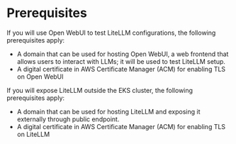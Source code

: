 # Prerequisites
If you will use Open WebUI to test LiteLLM configurations, the following prerequisites apply:

- A domain that can be used for hosting Open WebUI, a web frontend that allows users to interact with LLMs; it will be used to test LiteLLM setup.
- A digital certificate in AWS Certificate Manager (ACM) for enabling TLS on Open WebUI

If you will expose LiteLLM outside the EKS cluster, the following prerequisites apply:

- A domain that can be used for hosting LiteLLM and exposing it externally through public endpoint.
- A digital certificate in AWS Certificate Manager (ACM) for enabling TLS on LiteLLM

